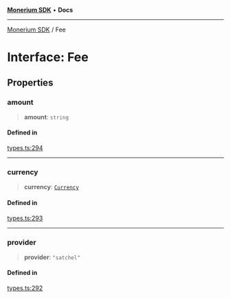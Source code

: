 [**Monerium SDK**](../README.md) • **Docs**

***

[Monerium SDK](../README.md) / Fee

# Interface: Fee

## Properties

### amount

> **amount**: `string`

#### Defined in

[types.ts:294](https://github.com/monerium/js-monorepo/blob/8ffdbde7b0c2c3e7515c531fdf342b90982e6cc9/packages/sdk/src/types.ts#L294)

***

### currency

> **currency**: [`Currency`](../enumerations/Currency.md)

#### Defined in

[types.ts:293](https://github.com/monerium/js-monorepo/blob/8ffdbde7b0c2c3e7515c531fdf342b90982e6cc9/packages/sdk/src/types.ts#L293)

***

### provider

> **provider**: `"satchel"`

#### Defined in

[types.ts:292](https://github.com/monerium/js-monorepo/blob/8ffdbde7b0c2c3e7515c531fdf342b90982e6cc9/packages/sdk/src/types.ts#L292)
